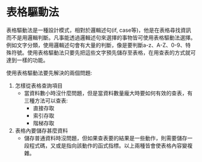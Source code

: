 # 表格驅動法

表格驅動法是一種設計模式，相對於邏輯述句(if, case等)，他是在表格尋找資訊而不是用邏輯判斷。凡事能透過邏輯述句來選擇的事物皆可使用表格驅動法選擇。
例如文字分類，使用邏輯述句會有大量的判斷，像是要判斷a-z、A-Z、0-9、特殊符號。使用表格驅動法只要先把這些文字預先儲存至表格，在用查表的方式就可達到一樣的功能。

使用表格驅動法要先解決的兩個問題:
1. 怎樣從表格查詢項目
	* 當資料數小時沒什麼問題，但是當資料數量龐大時要如何有效的查表，有三種方法可以查表:
		* 直接存取
		* 索引存取
		* 階梯存取
2. 表格內要儲存甚麼資料
	* 儲存普通資料時沒問題，但如果查表要的結果是一些動作，則需要儲存一段程式碼，又或是指向該動作的函式指標。以上兩種皆會使表格內容變複雜。



<!--stackedit_data:
eyJoaXN0b3J5IjpbMjA3NjUwMDgxLC0xMTUzNDE2MzY2XX0=
-->